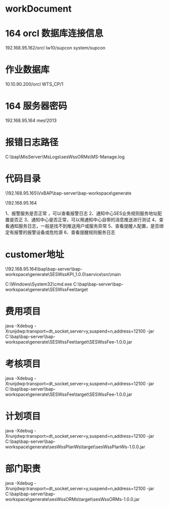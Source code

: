 # workDocument

# 164 orcl 数据库连接信息
192.168.95.162/orcl
lw10/supcon
system/supcon

# 作业数据库
10.10.90.200/orcl
WTS_CP/1

# 164 服务器密码
192.168.95.164
mes!2013

# 报错日志路径
C:\bap\MisServer\MsLogs\sesWssORMs\MS-Manage.log

# 代码目录
\\192.168.95.165\VxBAP\bap-server\bap-workspace\generate

\\192.168.95.164

1、报警服务是否正常 ，可以查看报警日志
2、通知中心SES业务规则服务地址配置是否正
3、通知中心是否正常，可以用通知中心自带的消息推送进行测试
4、查看通知服务日志，一般是找不到推送用户或服务异常
5、查看提醒人配置，是否绑定有报警的报警设备或危险源
6、查看提醒规则服务日志

# customer地址
\\192.168.95.164\bap\bap-server\bap-workspace\generate\SESWssKPI_1.0.0\service\src\main

C:\Windows\System32\cmd.exe
C:\bap\bap-server\bap-workspace\generate\SESWssFee\target

# 费用项目
java -Xdebug -Xrunjdwp:transport=dt_socket,server=y,suspend=n,address=12100 -jar C:\bap\bap-server\bap-workspace\generate\SESWssFee\target\SESWssFee-1.0.0.jar

# 考核项目
java -Xdebug -Xrunjdwp:transport=dt_socket,server=y,suspend=n,address=12100 -jar C:\bap\bap-server\bap-workspace\generate\SESWssFee\target\SESWssFee-1.0.0.jar

# 计划项目
java -Xdebug -Xrunjdwp:transport=dt_socket,server=y,suspend=n,address=12100 -jar C:\bap\bap-server\bap-workspace\generate\sesWssPlanWs\target\sesWssPlanWs-1.0.0.jar

# 部门职责
java -Xdebug -Xrunjdwp:transport=dt_socket,server=y,suspend=n,address=12100 -jar C:\bap\bap-server\bap-workspace\generate\sesWssORMs\target\sesWssORMs-1.0.0.jar